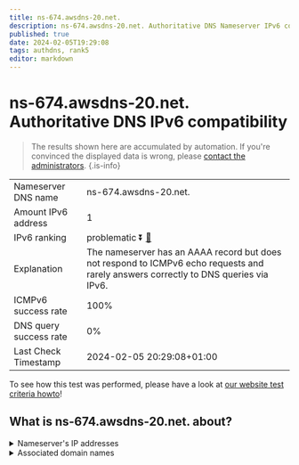 ```yaml
---
title: ns-674.awsdns-20.net.
description: ns-674.awsdns-20.net. Authoritative DNS Nameserver IPv6 compatibility
published: true
date: 2024-02-05T19:29:08
tags: authdns, rank5
editor: markdown
---
```


# ns-674.awsdns-20.net. Authoritative DNS IPv6 compatibility

> The results shown here are accumulated by automation. If you're convinced the displayed data is wrong, please [contact the administrators](/howto/chat). 
{.is-info}




|   |   |
| - | - |
| Nameserver DNS name | ns-674.awsdns-20.net.
| Amount IPv6 address | 1
| IPv6 ranking | problematic :arrow_double_down: [🔗](/howto/ranking) |
| Explanation | The nameserver has an AAAA record but does not respond to ICMPv6 echo requests and rarely answers correctly to DNS queries via IPv6. |
| ICMPv6 success rate | 100%|
| DNS query success rate | 0% |
| Last Check Timestamp | 2024-02-05 20:29:08+01:00 |

To see how this test was performed, please have a look at [our website test criteria howto](/howto/testcriteria/authdns)!


## What is ns-674.awsdns-20.net. about?




<details>
<summary>Nameserver's IP addresses</summary>

2600:9000:5302:a200::1

</details>



<details>
<summary>Associated domain names</summary>

www.sling.com

</details>
